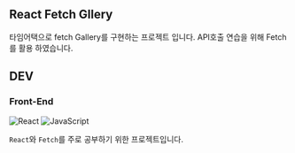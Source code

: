 ## React Fetch Gllery

타임어택으로 fetch Gallery를 구현하는 프로젝트 입니다.
API호출 연습을 위해 Fetch를 활용 하였습니다.

## DEV

### **Front-End**

![React](https://img.shields.io/badge/React-61Dafb?style=flat-square&logo=React&logoColor=white)
![JavaScript](https://img.shields.io/badge/JavaScript-%23F7DF1E?style=flat-square&logo=JavaScript&logoColor=white)

`React`와 `Fetch`를 주로 공부하기 위한 프로젝트입니다.